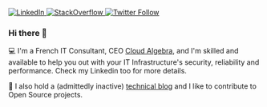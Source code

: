 <p>
  <a href="https://linkedin.com/in/lyderic-dutillieux">
    <img src="https://img.shields.io/badge/-Linkedin-0077B5?logo=linkedin" alt="LinkedIn">
  </a>
  <a href="https://stackoverflow.com/users/13410144/">
    <img src="https://img.shields.io/badge/-StackOverflow-F48023?logo=stackoverflow&logoColor=white" alt="StackOverflow">
  </a>
  <a href="https://twitter.com/lyderichti59">
    <img alt="Twitter Follow" src="https://img.shields.io/twitter/follow/lyderichti59">
  </a>
</p>
  
### Hi there 👋

💻 I'm a French IT Consultant, CEO [Cloud Algebra](https://www.cloudalgebra.com), and I'm skilled and available to help you out with your IT Infrastructure's security, reliability and performance.
Check my Linkedin too for more details.

📖 I also hold a (admittedly inactive) [technical blog](https://lyderic.origenial.fr) and I like to contribute to Open Source projects.

